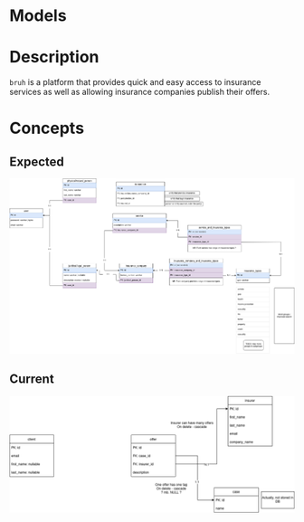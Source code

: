 # Models 

# Description
`bruh` is a platform that provides quick and easy access to insurance services as well as allowing insurance companies publish their offers. 

# Concepts

## Expected
![DB Internals 1](https://raw.githubusercontent.com/hophiphip/bruh/master/docks/expected.png)

## Current
![DB Internals 2](https://raw.githubusercontent.com/hophiphip/bruh/master/docks/current.png)
